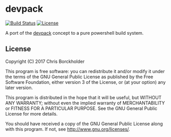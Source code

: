 # devpack

[![Build Status](https://ci.appveyor.com/api/projects/status/github/pyranja/devpack)](https://ci.appveyor.com/project/pyranja/devpack)
[![License](https://img.shields.io/badge/license-GPL--3.0%2B-blue.svg)](https://www.gnu.org/licenses/gpl-3.0.txt)

A port of the [devpack](https://github.com/Zuehlke/z-devpack) concept to a pure powershell build system.

## License

Copyright (C) 2017 Chris Borckholder

This program is free software: you can redistribute it and/or modify
it under the terms of the GNU General Public License as published by
the Free Software Foundation, either version 3 of the License, or
(at your option) any later version.

This program is distributed in the hope that it will be useful,
but WITHOUT ANY WARRANTY; without even the implied warranty of
MERCHANTABILITY or FITNESS FOR A PARTICULAR PURPOSE.  See the
GNU General Public License for more details.

You should have received a copy of the GNU General Public License
along with this program.  If not, see <http://www.gnu.org/licenses/>.
